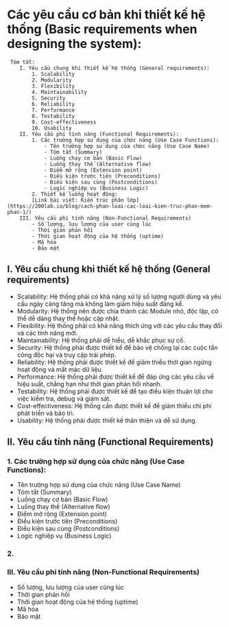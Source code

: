 # Các yêu cầu cơ bản khi thiết kế hệ thống (Basic requirements when designing the system):
     Tóm tắt:
        I. Yêu cầu chung khi thiết kế hệ thống (General requirements):
            1. Scalability
            2. Modularity
            3. Flexibility
            4. Maintainability
            5. Security
            6. Reliability
            7. Performance
            8. Testability
            9. Cost-effectiveness
            10. Usability
        II. Yêu cầu phi tính năng (Functional Requirements):
            1. Các trường hợp sử dụng của chức năng (Use Case Functions):
                - Tên trường hợp sử dụng của chức năng (Use Case Name)
                - Tóm tắt (Summary)
                - Luồng chạy cơ bản (Basic Flow) 
                - Luồng thay thế (Alternative flow)
                - Điểm mở rộng (Extension point)
                - Điều kiện trước tiên (Preconditions)
                - Điều kiện sau cùng (Postconditions)
                - Logic nghiệp vụ (Business Logic)
            2. Thiết kế luồng hoạt động:
            [Link bài viết: Kiến trúc phân lớp](https://200lab.io/blog/cach-phan-loai-cac-loai-kien-truc-phan-mem-phan-1/)
        III. Yêu cầu phi tính năng (Non-Functional Requirements)
            - Số lượng, lưu lượng của user cùng lúc
            - Thời gian phản hồi
            - Thời gian hoạt động của hệ thống (uptime)
            - Mã hóa
            - Bảo mật
            
## I. Yêu cầu chung khi thiết kế hệ thống (General requirements)
- Scalability: Hệ thống phải có khả năng xử lý số lượng người dùng và yêu cầu ngày càng tăng mà không làm giảm hiệu suất đáng kể.
- Modularity: Hệ thống nên được chia thành các Module nhỏ, độc lập, có thể dễ dàng thay thế hoặc cập nhật.
- Flexibility: Hệ thống phải có khả năng thích ứng với các yêu cầu thay đổi và các tính năng mới.
- Maintainability: Hệ thống phải dễ hiểu, dễ khắc phục sự cố.
- Security: Hệ thống phải được thiết kế để bảo vệ chống lại các cuộc tấn công độc hại và truy cập trái phép.
- Reliability: Hệ thống phải được thiết kế để giảm thiểu thời gian ngừng hoạt động và mất mác dữ liệu.
- Performance: Hệ thống phải được thiết kế để đáp ứng các yêu cầu về hiệu suất, chẳng hạn như thời gian phản hồi nhanh.
- Testability: Hệ thống phải được thiết kế để tạo điều kiện thuận lợi cho việc kiểm tra, debug và giám sát.
- Cost-effectiveness: Hệ thống cần được thiết kế để giảm thiểu chi phí phát triển và bảo trì.
- Usability: Hệ thống phải được thiết kế thân thiện và dễ sử dụng.
## II. Yêu cầu tính năng (Functional Requirements)
### 1. Các trường hợp sử dụng của chức năng (Use Case Functions):
- Tên trường hợp sử dụng của chức năng (Use Case Name)
- Tóm tắt (Summary)
- Luồng chạy cơ bản (Basic Flow) 
- Luồng thay thế (Alternative flow)
- Điểm mở rộng (Extension point)
- Điều kiện trước tiên (Preconditions)
- Điều kiện sau cùng (Postconditions)
- Logic nghiệp vụ (Business Logic)
### 2.
### III. Yêu cầu phi tính năng (Non-Functional Requirements)
- Số lượng, lưu lượng của user cùng lúc
- Thời gian phản hồi
- Thời gian hoạt động của hệ thống (uptime)
- Mã hóa
- Bảo mật
